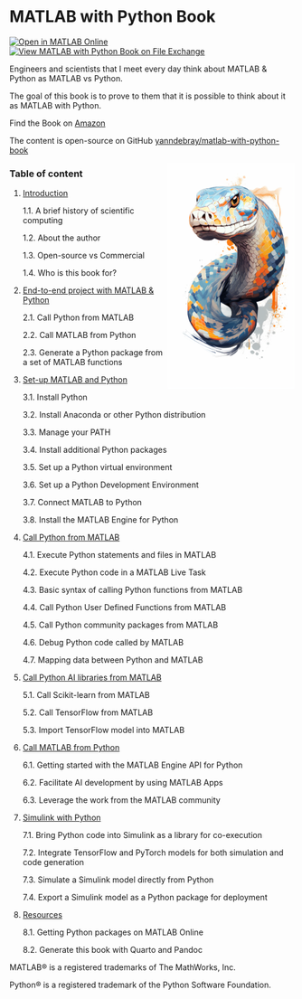 # MATLAB with Python Book

[![Open in MATLAB Online](https://www.mathworks.com/images/responsive/global/open-in-matlab-online.svg)](https://matlab.mathworks.com/open/github/v1?repo=yanndebray/matlab-with-python-book&file=code/README.mlx)
[![View MATLAB with Python Book on File Exchange](https://www.mathworks.com/matlabcentral/images/matlab-file-exchange.svg)](https://www.mathworks.com/matlabcentral/fileexchange/156467-matlab-with-python-book)

Engineers and scientists that I meet every day think about MATLAB & Python as MATLAB vs Python. 

The goal of this book is to prove to them that it is possible to think about it as MATLAB with Python.

Find the Book on [Amazon](https://www.amazon.com/MATLAB-Python-Yann-Debray/dp/B0CNHT6GJH)

The content is open-source on GitHub 
[yanndebray/matlab-with-python-book](https://github.com/yanndebray/matlab-with-python-book/)

<img align="right" src="./media/python_drawing_on_white_background_with_blue_and_orange_colors.png" height="400px"/>

### Table of content

1. [Introduction](1_intro.md)

    1.1. A brief history of scientific computing

    1.2. About the author

    1.3. Open-source vs Commercial

    1.4. Who is this book for?

2. [End-to-end project with MATLAB & Python](2_End-to-end_project_with_MATLAB_and_Python.md)

    2.1. Call Python from MATLAB 

    2.2. Call MATLAB from Python

    2.3. Generate a Python package from a set of MATLAB functions

3. [Set-up MATLAB and Python](3_Set-up_MATLAB_and_Python.md)

    3.1. Install Python

    3.2. Install Anaconda or other Python distribution

    3.3. Manage your PATH

    3.4. Install additional Python packages

    3.5. Set up a Python virtual environment

    3.6. Set up a Python Development Environment

    3.7. Connect MATLAB to Python

    3.8. Install the MATLAB Engine for Python

4. [Call Python from MATLAB](4_Call_Python_from_MATLAB.md)

    4.1. Execute Python statements and files in MATLAB

    4.2. Execute Python code in a MATLAB Live Task

    4.3. Basic syntax of calling Python functions from MATLAB

    4.4. Call Python User Defined Functions from MATLAB

    4.5. Call Python community packages from MATLAB

    4.6. Debug Python code called by MATLAB

    4.7. Mapping data between Python and MATLAB

5. [Call Python AI libraries from MATLAB](5_Call_Python_AI_libraries_from_MATLAB.md)

    5.1. Call Scikit-learn from MATLAB

    5.2. Call TensorFlow from MATLAB

    5.3. Import TensorFlow model into MATLAB

6. [Call MATLAB from Python](6_Call_MATLAB_from_Python.md)
    
    6.1. Getting started with the MATLAB Engine API for Python

    6.2. Facilitate AI development by using MATLAB Apps

    6.3. Leverage the work from the MATLAB community

7. [Simulink with Python](7_Simulink_with_Python.md)

    7.1. Bring Python code into Simulink as a library for co-execution

    7.2. Integrate TensorFlow and PyTorch models for both simulation and code generation

    7.3. Simulate a Simulink model directly from Python

    7.4. Export a Simulink model as a Python package for deployment

7. [Resources](8_Resources.md)

    8.1. Getting Python packages on MATLAB Online
    
    8.2. Generate this book with Quarto and Pandoc

MATLAB&reg; is a registered trademarks of The MathWorks, Inc.

Python&reg; is a registered trademark of the Python Software Foundation.
